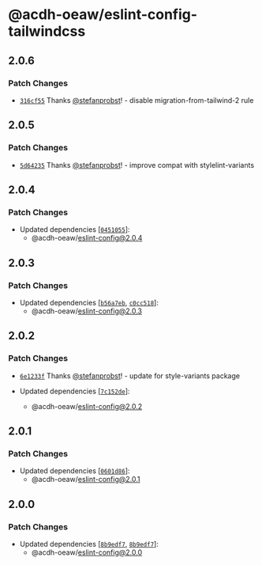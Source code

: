 # @acdh-oeaw/eslint-config-tailwindcss

## 2.0.6

### Patch Changes

- [`316cf55`](https://github.com/acdh-oeaw/eslint-config/commit/316cf551cac4b3501672ef96ec51054204be057d)
  Thanks [@stefanprobst](https://github.com/stefanprobst)! - disable migration-from-tailwind-2 rule

## 2.0.5

### Patch Changes

- [`5d64235`](https://github.com/acdh-oeaw/eslint-config/commit/5d6423584fa5c4cd14f2bf823b10a6899524369f)
  Thanks [@stefanprobst](https://github.com/stefanprobst)! - improve compat with stylelint-variants

## 2.0.4

### Patch Changes

- Updated dependencies
  [[`0451055`](https://github.com/acdh-oeaw/eslint-config/commit/0451055b11dbee4b47290b1becec0dd66965ab41)]:
  - @acdh-oeaw/eslint-config@2.0.4

## 2.0.3

### Patch Changes

- Updated dependencies
  [[`b56a7eb`](https://github.com/acdh-oeaw/eslint-config/commit/b56a7ebffcdc1150604206a38df5a8523f4aeb55),
  [`c0cc518`](https://github.com/acdh-oeaw/eslint-config/commit/c0cc518db21a55034d7d3fef099b6c90bf7bdb56)]:
  - @acdh-oeaw/eslint-config@2.0.3

## 2.0.2

### Patch Changes

- [`6e1233f`](https://github.com/acdh-oeaw/eslint-config/commit/6e1233fb459b1b4ee51b0eabdbf7ebb4fb0fcdbc)
  Thanks [@stefanprobst](https://github.com/stefanprobst)! - update for style-variants package

- Updated dependencies
  [[`7c152de`](https://github.com/acdh-oeaw/eslint-config/commit/7c152dea7b126866be8262f5e68d0ff7acc1af4f)]:
  - @acdh-oeaw/eslint-config@2.0.2

## 2.0.1

### Patch Changes

- Updated dependencies
  [[`0601d86`](https://github.com/acdh-oeaw/eslint-config/commit/0601d86d84cdb79322494f8a75c6627ab0cff01d)]:
  - @acdh-oeaw/eslint-config@2.0.1

## 2.0.0

### Patch Changes

- Updated dependencies
  [[`8b9edf7`](https://github.com/acdh-oeaw/eslint-config/commit/8b9edf7a5e53f104b7693a990984c2925c57c579),
  [`8b9edf7`](https://github.com/acdh-oeaw/eslint-config/commit/8b9edf7a5e53f104b7693a990984c2925c57c579)]:
  - @acdh-oeaw/eslint-config@2.0.0
